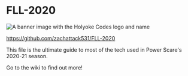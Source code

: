 # FLL-2020

![A banner image with the Holyoke Codes logo and name](images/holyokecodes-banner.jpg "Holyoke Codes Banner")

https://github.com/zachattack531/FLL-2020

This file is the ultimate guide to most of the tech used in Power Scare's 2020-21 season.

Go to the wiki to find out more!
